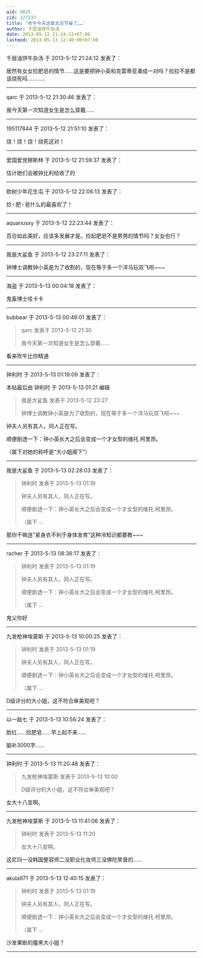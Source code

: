 ```yaml
---
aid: 9025
zid: 127237
title: '吹牛今天这章太没节操了……'
author: 千层油饼牛杂汤
date: 2013-05-12 21:24:12+07:00
lastmod: 2013-05-13 12:40:00+07:00
---
```


千层油饼牛杂汤 于 2013-5-12 21:24:12 发表了：

居然有女女捡肥皂的情节……这是要把钟小英和克雷蒂亚凑成一对吗？拉拉不是都该烧死吗…………

---------

qarc 于 2013-5-12 21:30:46 发表了：

我今天第一次知道女生是怎么穿戴……

---------

195117844 于 2013-5-12 21:51:10 发表了：

烧！烧！烧！烧死这对！

---------

爱国爱党穆斯林 于 2013-5-12 21:59:37 发表了：

估计她们会被钟比利给收了的

---------

砍树少年花生屯 于 2013-5-12 22:06:13 发表了：

捡♀肥♀皂什么的最喜欢了！

---------

aquariusxy 于 2013-5-12 22:23:44 发表了：

百合如此美好，应该多发展才是。捡起肥皂不是男男的情节吗？女女也行？

---------

我是大鲨鱼 于 2013-5-12 23:27:11 发表了：

钟博士调教钟小英是为了收割的，现在等于多一个洋马玩双飞呗~~~

---------

海盗 于 2013-5-13 00:04:18 发表了：

鬼畜博士哇卡卡

---------

bubbear 于 2013-5-13 00:46:01 发表了：

> qarc 发表于 2013-5-12 21:30
> 
> 我今天第一次知道女生是怎么穿戴……



看来吹牛比你精通

---------

钟利时 于 2013-5-13 01:19:09 发表了：

本帖最后由 钟利时 于 2013-5-13 01:21 编辑 


> 
> 我是大鲨鱼 发表于 2013-5-12 23:27
> 
> 钟博士调教钟小英是为了收割的，现在等于多一个洋马玩双飞呗~~~



钟夫人另有其人，同人正在写。

顺便剧透一下：钟小英长大之后会变成一个才女型的维托.柯里昂。

（属下对她的称呼是“大小姐阁下”）

---------

我是大鲨鱼 于 2013-5-13 02:28:03 发表了：

> 钟利时 发表于 2013-5-13 01:19
> 
> 钟夫人另有其人，同人正在写。
> 
> 顺便剧透一下：钟小英长大之后会变成一个才女型的维托.柯里昂。
> 
> （属下 ...



那你干嘛连“紧身衣不利于身体发育”这种冷知识都要教~~~

---------

racher 于 2013-5-13 08:36:17 发表了：

> 钟利时 发表于 2013-5-13 01:19
> 
> 钟夫人另有其人，同人正在写。
> 
> 顺便剧透一下：钟小英长大之后会变成一个才女型的维托.柯里昂。
> 
> （属下 ...



鬼父你好

---------

九发枪神埃蒙斯 于 2013-5-13 10:00:25 发表了：

> 钟利时 发表于 2013-5-13 01:19
> 
> 钟夫人另有其人，同人正在写。
> 
> 顺便剧透一下：钟小英长大之后会变成一个才女型的维托.柯里昂。
> 
> （属下 ...



D级评分的大小姐，这不符合审美观吧？

---------

以一敌七 于 2013-5-13 10:56:24 发表了：

脸红……捡肥皂……早上起不来……

脑补3000字……

---------

钟利时 于 2013-5-13 11:20:48 发表了：

> 九发枪神埃蒙斯 发表于 2013-5-13 10:00
> 
> D级评分的大小姐，这不符合审美观吧？



女大十八变啊。

---------

九发枪神埃蒙斯 于 2013-5-13 11:41:06 发表了：

> 钟利时 发表于 2013-5-13 11:20
> 
> 女大十八变啊。



这尼玛一没韩国整容师二没职业化妆师三没佛陀笑普的……

---------

akula971 于 2013-5-13 12:40:15 发表了：

> 钟利时 发表于 2013-5-13 01:19
> 
> 钟夫人另有其人，同人正在写。
> 
> 顺便剧透一下：钟小英长大之后会变成一个才女型的维托.柯里昂。
> 
> （属下 ...



沙发果断的腹黑大小姐？

---------

